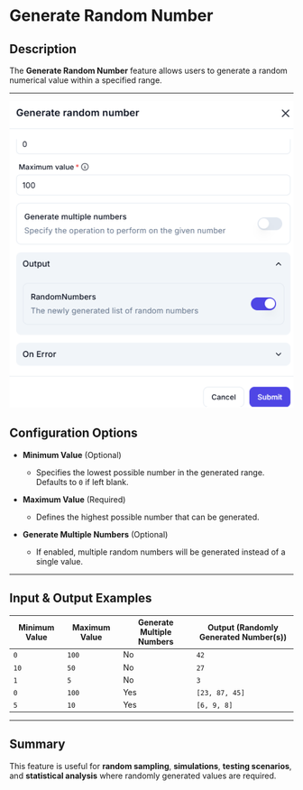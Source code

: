 # Generate Random Number  

## Description

The **Generate Random Number** feature allows users to generate a random numerical value within a specified range.  

---  
![alt text](../../assests/workflow-logics/assests%20variable/generate-random-number.png)

## Configuration Options  

- **Minimum Value** (Optional)  
  - Specifies the lowest possible number in the generated range. Defaults to `0` if left blank.  

- **Maximum Value** (Required)  
  - Defines the highest possible number that can be generated.  

- **Generate Multiple Numbers** (Optional)  
  - If enabled, multiple random numbers will be generated instead of a single value.  

---  

## Input & Output Examples  

| **Minimum Value** | **Maximum Value** | **Generate Multiple Numbers** | **Output (Randomly Generated Number(s))** |
|------------------|------------------|------------------------------|----------------------------------|
| `0`             | `100`            | No                           | `42`                             |
| `10`            | `50`             | No                           | `27`                             |
| `1`             | `5`              | No                           | `3`                              |
| `0`             | `100`            | Yes                          | `[23, 87, 45]`                   |
| `5`             | `10`             | Yes                          | `[6, 9, 8]`                      |

---  

## Summary

This feature is useful for **random sampling**, **simulations**, **testing scenarios**, and **statistical analysis** where randomly generated values are required.  
